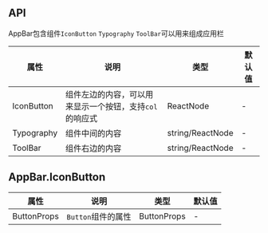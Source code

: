 ## API

AppBar包含组件`IconButton` `Typography` `ToolBar`可以用来组成应用栏

| 属性 | 说明 | 类型 | 默认值 |
| --- | --- | --- | --- |
| IconButton | 组件左边的内容，可以用来显示一个按钮，支持`col`的响应式 | ReactNode | - |
| Typography | 组件中间的内容 | string/ReactNode | - |
| ToolBar | 组件右边的内容 | string/ReactNode | - |

## AppBar.IconButton

| 属性 | 说明 | 类型 | 默认值 |
| --- | --- | --- | --- |
| ButtonProps | `Button`组件的属性 | ButtonProps | - |
